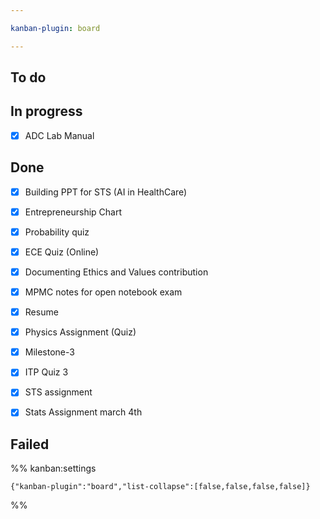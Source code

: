 ```yaml
---

kanban-plugin: board

---
```


## To do



## In progress

- [x] ADC Lab Manual


## Done

- [x] Building PPT for STS (AI in HealthCare)
- [x] Entrepreneurship Chart
- [x] Probability quiz
- [x] ECE Quiz (Online)
- [x] Documenting Ethics and Values contribution
- [x] MPMC notes for open notebook exam
- [x] Resume
- [x] Physics Assignment (Quiz)
- [x] Milestone-3
- [x] ITP Quiz 3
- [x] STS assignment
- [x] Stats Assignment march 4th


## Failed





%% kanban:settings
```
{"kanban-plugin":"board","list-collapse":[false,false,false,false]}
```
%%
